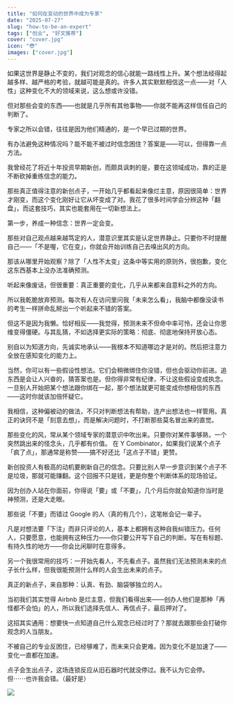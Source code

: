```yaml
---
title: "如何在变动的世界中成为专家"
date: "2025-07-27"
slug: "how-to-be-an-expert"
tags: ["创业", "好文推荐"]
cover: "cover.jpg"
icon: "😎"
images: ["cover.jpg"]
---
```

如果这世界是静止不变的，我们对观念的信心就能一路线性上升。某个想法经得起越多样、越严格的考验，就越可能是真的。许多人其实默默相信这一点——对「人性」这种变化不大的领域来说，这么想或许没错。



但对那些会变的东西——也就是几乎所有其他事物——你就不能再这样信任自己的判断了。



专家之所以会错，往往是因为他们精通的，是一个早已过期的世界。



有办法避免这种情况吗？能不能不被过时信念困住？答案是——可以，但得靠一点方法。



我曾经花了将近十年投资早期新创，而颇具讽刺的是，要在这领域成功，靠的正是不断砍掉重练信念的能力。



那些真正值得注意的新创点子，一开始几乎都看起来像烂主意，原因很简单：世界才刚变，而这个变化刚好让它从坏变成了对。我花了很多时间学会分辨这种「翻盘」，而这套技巧，其实也能套用在一切新想法上。



第一步，养成一种信念：世界一定会变。



那些对自己观点越来越笃定的人，潜意识里其实是认定世界静止。只要你不时提醒自己——「不是喔，它在变」，你就会开始训练自己去嗅出风的方向。



那该从哪里开始观察？除了「人性不太变」这条中等实用的原则外，很抱歉，变化这东西基本上没办法准确预测。



听起来像废话，但很重要：真正重要的变化，几乎从来都来自意料之外的方向。



所以我乾脆放弃预测。每次有人在访问里问我「未来怎么看」，我脑中都像没读书的考生一样拼命乱掰出一个听起来不错的答案。



但这不是因为我懒。恰好相反——我觉得，预测未来不但命中率可怜，还会让你思维变得僵硬。与其乱猜，不如选择更实际的策略：彻底、彻底地保持开放心态。



别自以为知道方向，先诚实地承认——我根本不知道哪边才是对的。然后把注意力全放在感知变化的能力上。



当然，你可以有一些假设性想法。它们会稍微绑住你没错，但也会驱动你前进。追东西是会让人兴奋的，猜答案也是。但你得非常有纪律，不让这些假设变成执念。
一旦别人开始把某个想法跟你绑在一起，那个想法就更可能变成你想相信的东西——这时你就该加倍怀疑它。



我相信，这种偏被动的做法，不只对判断想法有帮助，连产出想法也一样管用。真正的诀窍不是「刻意去想」，而是解决问题时，不打断那些莫名冒出来的直觉。



那些变化的风，常从某个领域专家的潜意识中吹出来。只要你对某件事够熟，一个突然跳出来的怪念头，几乎都有价值。
在 Y Combinator，如果我们说某个点子「疯了点」，那通常是称赞——搞不好还比「这点子不错」更赞。



新创投资人有极高的动机要刷新自己的信念。只要比别人早一步意识到某个点子不是垃圾，那就可能赚翻。这个回报不只是钱，更是你整个判断体系的现场验证。



因为创办人站在你面前，你得说「要」或「不要」，几个月后你就会知道你当时是神预测，还是大走眼。



那些说「不要」而错过 Google 的人（真的有几个），这笔帐会记一辈子。



凡是对想法要「下注」而非只评论的人，基本上都拥有这种自我纠错压力。任何人，只要愿意，也能拥有这种压力——你只要公开写下自己的判断。写在有标题、有持久性的地方——你会比闲聊时在意得多。



另一个我很常用的技巧：一开始先看人，不先看点子。虽然我们无法预测未来的点子长什么样，但我很能预测什么样的人会生出未来的点子。



真正的新点子，来自那种：认真、有劲、脑袋够独立的人。



当初我们其实觉得 Airbnb 是烂主意，但我们看得出来——创办人他们是那种「再怪都不会怕」的人，所以我们选择先信人、再信点子，最后押对了。



这招其实通用：想要快一点知道自己什么观念已经过时了？那就去跟那些会打破你观念的人当朋友。



不被自己的专业反困住，已经够难了，而未来只会更难。因为变化不是加速了——变化一直都在加速。



点子会生出点子，这场连锁反应从旧石器时代就没停过。我不认为它会停。
但⋯⋯也许我会错。（最好是）




![](https://prod-files-secure.s3.us-west-2.amazonaws.com/112d0858-5090-4d34-a606-b75eb8d65fd2/46476355-9cf3-4e99-9b7a-3531bc426380/1000202064.png?X-Amz-Algorithm=AWS4-HMAC-SHA256&X-Amz-Content-Sha256=UNSIGNED-PAYLOAD&X-Amz-Credential=ASIAZI2LB466SD2Q7CVQ%2F20250823%2Fus-west-2%2Fs3%2Faws4_request&X-Amz-Date=20250823T232925Z&X-Amz-Expires=3600&X-Amz-Security-Token=IQoJb3JpZ2luX2VjEN%2F%2F%2F%2F%2F%2F%2F%2F%2F%2F%2FwEaCXVzLXdlc3QtMiJIMEYCIQCK6rxg%2FgP%2BA06Xb08OYOUTXiRBlCJbJsXEM94kdFRZcAIhAN1dIYrw0eo9fauzIjh0EzwJvdoNvdjTUqoJKgL142%2ByKv8DCDgQABoMNjM3NDIzMTgzODA1IgwwB8v%2BGZCGNkm6jq4q3AOoQZhIxkrkbigUZ7AvSmI23IgNFsK36vZ%2F9HOAECbWYvMT3KGLMADnJvWzvsQU4KidlW36Zt5GlUi6O6E7o0pKaIkxqHUoY6Q0Kyv1bQFBjbKkwKE1AXeMGSD8QAyQOHUKOdSBX2x%2BzrPo0KHBd1xpSvbLec5tk4lFSKzMwmOftowmpLERD8OM3TWJmp0o58W9KovX%2Faw1SXAOLiTDNbXQJzZC1YZ%2BhoRivyZ3VWKwamv6evl%2Bs97Jmbc%2Bel%2Fy454eqyezU1cJBoEOB%2BsZkbovEEFwiywpVf6DvZU6XGzCkaF4hhBrED0OKoNltZtLuR9qDiJwLwQqJnv9PkPKJgj7bUQGtSqcBMpoCxm%2Fw56DEAQT7GxgT7aYUrdkmmn5bQa0FL7I7yJmlhlGJ4nK1cON75LU607CvPs5bSaLPPFy0oYvgXxHdLzxIfZKg8%2BYdSZdUy8KgQRhhQF4bXqfJQ9EDO0hRGvKpGiyKl%2FRAVTyjlf7s%2FBLxIB1O2f0hJWylDHZc5cWSa53sImmIOUcPb0IQKWpVdeW%2BTTIN6U7XZaxMvZ%2BUz2yUgpYmz2sIWR3mNWgL%2Fvf%2FRQ0wZ1hpKsljodnD9HGIsLVbCDzaQnzpgX959Oz8K%2FxA6XWsqrQ6TCFjqnFBjqkAYYT3ZIRird2LCvBxPP46cNVN6wHTcBI%2BZrPUYda3zRGeh8ZiV5yqf0xrDhIegfu57xseYnYELhsiIMDjHEJzcRsSGnfnrTPHW2z0dBLwgQiaPFHX5QQ2XFUrJBKRG7TfOmACKyVu%2BKYSq7hmDOUMYyxaKRT6LSSdQIMGv76Hw%2FY01GUObzeqOWd8wkSU%2B2nNSNcQIrPJ%2BqX6nJbqtlEdjyQa7fN&X-Amz-Signature=cab3b680e5bbeea9c2d76cf26d46afd7980ab357fb3a628e32e8d6955767d10a&X-Amz-SignedHeaders=host&x-amz-checksum-mode=ENABLED&x-id=GetObject)

